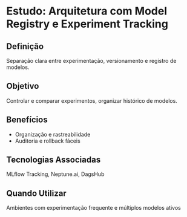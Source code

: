 # Estudo: Arquitetura com Model Registry e Experiment Tracking

## Definição
Separação clara entre experimentação, versionamento e registro de modelos.

## Objetivo
Controlar e comparar experimentos, organizar histórico de modelos.

## Benefícios
- Organização e rastreabilidade
- Auditoria e rollback fáceis

## Tecnologias Associadas
MLflow Tracking, Neptune.ai, DagsHub

## Quando Utilizar
Ambientes com experimentação frequente e múltiplos modelos ativos
